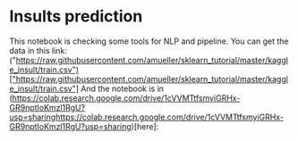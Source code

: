 # Insults prediction

This notebook is checking some tools for NLP and pipeline.
You can get the data in this link: ("https://raw.githubusercontent.com/amueller/sklearn_tutorial/master/kaggle_insult/train.csv")["https://raw.githubusercontent.com/amueller/sklearn_tutorial/master/kaggle_insult/train.csv"]
And the notebook is in (https://colab.research.google.com/drive/1cVVMTtfsmyiGRHx-GR9nptIoKmzl1RgU?usp=sharinghttps://colab.research.google.com/drive/1cVVMTtfsmyiGRHx-GR9nptIoKmzl1RgU?usp=sharing)[here]: 